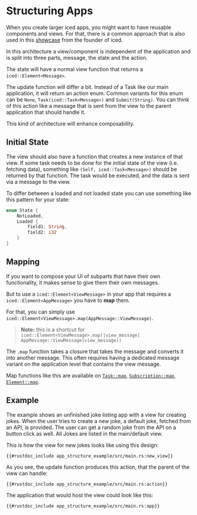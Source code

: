 # Structuring Apps
When you create larger iced apps, you might want to have reusable components and views.
For that, there is a common approach that is also used in this [showcase](https://github.com/hecrj/icebreaker) from the founder of iced.

In this architecture a view/component is independent of the application and is split into three parts, message, the state and the action.

The state will have a normal view function that returns a `iced::Element<Message>`.

The update function will differ a bit. Instead of a Task like our main application, it will return an action enum.
Common variants for this enum can be `None`, `Task(iced::Task<Message>)` and `Submit(String)`. You can think of this action like a message that is sent from the view to the parent application that should handle it.

This kind of architecture will enhance composability.

## Initial State
The view should also have a function that creates a new instance of that view. 
If some task needs to be done for the initial state of the view (i.e. fetching data), something like `(Self, iced::Task<Message>)` should be returned by that function.
The task would be executed, and the data is sent via a message to the view.

To differ between a loaded and not loaded state you can use something like this pattern for your state:
```rs
enum State {
    NotLoaded,
    Loaded {
        field1: String,
        field2: i32
    }
}
```

## Mapping
If you want to compose your UI of subparts that have their own functionality, it makes sense to give them their own messages.

But to use a `iced::Element<ViewMessage>` in your app that requires a `iced::Element<AppMessage>` you have to **map** them.

For that, you can simply use `iced::Element<ViewMessage>.map(AppMessage::ViewMessage)`.
> **Note:** this is a shortcut for `iced::Element<ViewMessage>.map(|view_message| AppMessage::ViewMessage(view_message))`

The `.map` function takes a closure that takes the message and converts it into another message.
This often requires having a dedicated message variant on the application level that contains the view message.

Map functions like this are available on [`Task::map`](https://docs.iced.rs/iced/struct.Task.html#method.map), [`Subscription::map`](https://docs.iced.rs/iced/struct.Subscription.html#method.map), [`Element::map`](https://docs.iced.rs/iced/type.Element.html#method.map).

## Example
The example shows an unfinished joke listing app with a view for creating jokes.
When the user tries to create a new joke, a default joke, fetched from an API, is provided.
The user can get a random joke from the API on a button click as well.
All Jokes are listed in the main/default view.

This is how the view for new jokes looks like using this design:
```rust, ignore
{{#rustdoc_include app_structure_example/src/main.rs:new_view}}
```

As you see, the update function produces this action, that the parent of the view can handle:
```rust, ignore
{{#rustdoc_include app_structure_example/src/main.rs:action}}
```

The application that would host the view could look like this:
```rust, ignore
{{#rustdoc_include app_structure_example/src/main.rs:app}}
```
